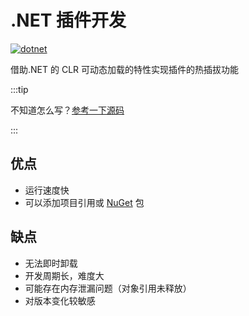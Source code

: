 # .NET 插件开发

[![dotnet](https://img.shields.io/badge/8.0-512BD4?style=for-the-badge&logo=.net)](https://dotnet.microsoft.com/zh-cn/download/dotnet/8.0)

借助.NET 的 CLR 可动态加载的特性实现插件的热插拔功能

:::tip

不知道怎么写？[参考一下源码](https://github.com/SereinDev/Serein)

:::

## 优点

- 运行速度快
- 可以添加项目引用或 [NuGet](https://www.nuget.org/) 包

## 缺点

- 无法即时卸载
- 开发周期长，难度大
- 可能存在内存泄漏问题（对象引用未释放）
- 对版本变化较敏感
